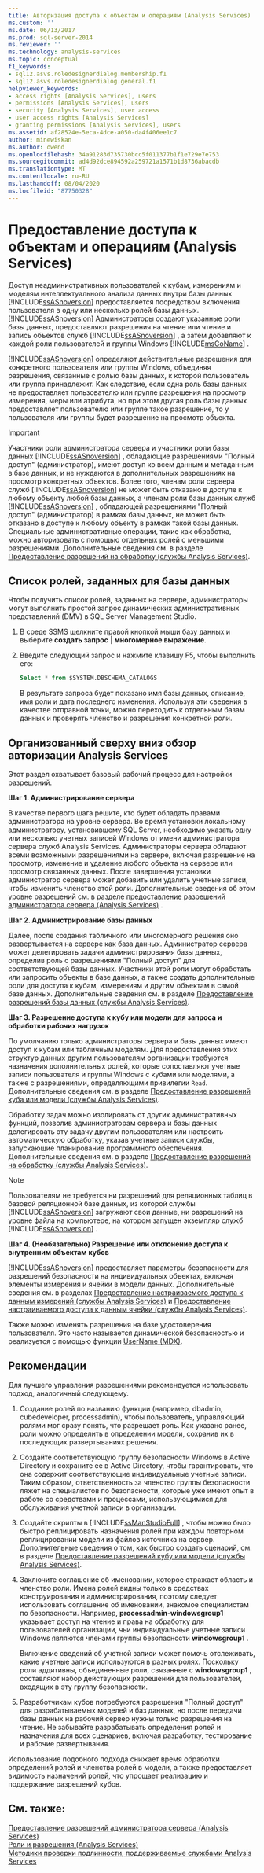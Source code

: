 ```yaml
---
title: Авторизация доступа к объектам и операциям (Analysis Services) | Документация Майкрософт
ms.custom: ''
ms.date: 06/13/2017
ms.prod: sql-server-2014
ms.reviewer: ''
ms.technology: analysis-services
ms.topic: conceptual
f1_keywords:
- sql12.asvs.roledesignerdialog.membership.f1
- sql12.asvs.roledesignerdialog.general.f1
helpviewer_keywords:
- access rights [Analysis Services], users
- permissions [Analysis Services], users
- security [Analysis Services], user access
- user access rights [Analysis Services]
- granting permissions [Analysis Services], users
ms.assetid: af28524e-5eca-4dce-a050-da4f406ee1c7
author: minewiskan
ms.author: owend
ms.openlocfilehash: 34a91283d735730bcc5f011377b1f1e729e7e753
ms.sourcegitcommit: ad4d92dce894592a259721a1571b1d8736abacdb
ms.translationtype: MT
ms.contentlocale: ru-RU
ms.lasthandoff: 08/04/2020
ms.locfileid: "87750328"
---
```

# <a name="authorizing-access-to-objects-and-operations-analysis-services"></a>Предоставление доступа к объектам и операциям (Analysis Services)
  Доступ неадминистративных пользователей к кубам, измерениям и моделям интеллектуального анализа данных внутри базы данных [!INCLUDE[ssASnoversion](../../includes/ssasnoversion-md.md)] предоставляется посредством включения пользователя в одну или несколько ролей базы данных. [!INCLUDE[ssASnoversion](../../includes/ssasnoversion-md.md)] Администраторы создают указанные роли базы данных, предоставляют разрешения на чтение или чтение и запись объектов служб [!INCLUDE[ssASnoversion](../../includes/ssasnoversion-md.md)] , а затем добавляют к каждой роли пользователей и группы Windows [!INCLUDE[msCoName](../../includes/msconame-md.md)] .  
  
 [!INCLUDE[ssASnoversion](../../includes/ssasnoversion-md.md)] определяют действительные разрешения для конкретного пользователя или группы Windows, объединяя разрешения, связанные с ролью базы данных, к которой пользователь или группа принадлежит. Как следствие, если одна роль базы данных не предоставляет пользователю или группе разрешения на просмотр измерения, меры или атрибута, но при этом другая роль базы данных предоставляет пользователю или группе такое разрешение, то у пользователя или группы будет разрешение на просмотр объекта.  
  
> [!IMPORTANT]  
>  Участники роли администратора сервера и участники роли базы данных [!INCLUDE[ssASnoversion](../../includes/ssasnoversion-md.md)] , обладающие разрешениями "Полный доступ" (администратор), имеют доступ ко всем данным и метаданным в базе данных, и не нуждаются в дополнительных разрешениях на просмотр конкретных объектов. Более того, членам роли сервера служб [!INCLUDE[ssASnoversion](../../includes/ssasnoversion-md.md)] не может быть отказано в доступе к любому объекту любой базы данных, а членам роли базы данных служб [!INCLUDE[ssASnoversion](../../includes/ssasnoversion-md.md)] , обладающей разрешениями "Полный доступ" (администратор) в рамках базы данных, не может быть отказано в доступе к любому объекту в рамках такой базы данных. Специальные административные операции, такие как обработка, можно авторизовать с помощью отдельных ролей с меньшими разрешениями. Дополнительные сведения см. в разделе [Предоставление разрешений на обработку (службы Analysis Services)](grant-process-permissions-analysis-services.md).  
  
## <a name="list-roles-defined-for-your-database"></a>Список ролей, заданных для базы данных  
 Чтобы получить список ролей, заданных на сервере, администраторы могут выполнить простой запрос динамических административных представлений (DMV) в SQL Server Management Studio.  
  
1.  В среде SSMS щелкните правой кнопкой мыши базу данных и выберите **создать запрос**  |  **многомерное выражение**.  
  
2.  Введите следующий запрос и нажмите клавишу F5, чтобы выполнить его:  
  
    ```sql  
    Select * from $SYSTEM.DBSCHEMA_CATALOGS  
    ```  
  
     В результате запроса будет показано имя базы данных, описание, имя роли и дата последнего изменения. Используя эти сведения в качестве отправной точки, можно переходить к отдельным базам данных и проверять членство и разрешения конкретной роли.  
  
## <a name="top-down-overview-of-analysis-services-authorization"></a>Организованный сверху вниз обзор авторизации Analysis Services  
 Этот раздел охватывает базовый рабочий процесс для настройки разрешений.  
  
 **Шаг 1. Администрирование сервера**  
  
 В качестве первого шага решите, кто будет обладать правами администратора на уровне сервера. Во время установки локальному администратору, установившему SQL Server, необходимо указать одну или несколько учетных записей Windows от имени администратора сервера служб Analysis Services. Администраторы сервера обладают всеми возможными разрешениями на сервере, включая разрешение на просмотр, изменение и удаление любого объекта на сервере или просмотр связанных данных. После завершения установки администратор сервера может добавить или удалить учетные записи, чтобы изменить членство этой роли. Дополнительные сведения об этом уровне разрешений см. в разделе [предоставление разрешений администратора сервера &#40;Analysis Services&#41;](../instances/grant-server-admin-rights-to-an-analysis-services-instance.md) .  
  
 **Шаг 2. Администрирование базы данных**  
  
 Далее, после создания табличного или многомерного решения оно развертывается на сервере как база данных. Администратор сервера может делегировать задачи администрирования базы данных, определив роль с разрешениями "Полный доступ" для соответствующей базы данных. Участники этой роли могут обработать или запросить объекты в базе данных, а также создать дополнительные роли для доступа к кубам, измерениям и другим объектам в самой базе данных. Дополнительные сведения см. в разделе [Предоставление разрешений базы данных (службы Analysis Services)](grant-database-permissions-analysis-services.md).  
  
 **Шаг 3. Разрешение доступа к кубу или модели для запроса и обработки рабочих нагрузок**  
  
 По умолчанию только администраторы сервера и базы данных имеют доступ к кубам или табличным моделям. Для предоставления этих структур данных другим пользователям организации требуются назначения дополнительных ролей, которые сопоставляют учетные записи пользователя и группы Windows с кубами или моделями, а также с разрешениями, определяющими привилегии `Read`. Дополнительные сведения см. в разделе [Предоставление разрешений куба или модели (службы Analysis Services)](grant-cube-or-model-permissions-analysis-services.md).  
  
 Обработку задач можно изолировать от других административных функций, позволив администраторам сервера и базы данных делегировать эту задачу другим пользователям или настроить автоматическую обработку, указав учетные записи службы, запускающие планирование программного обеспечения. Дополнительные сведения см. в разделе [Предоставление разрешений на обработку (службы Analysis Services)](grant-process-permissions-analysis-services.md).  
  
> [!NOTE]  
>  Пользователям не требуется ни разрешений для реляционных таблиц в базовой реляционной базе данных, из которой службы [!INCLUDE[ssASnoversion](../../includes/ssasnoversion-md.md)] загружают свои данные, ни разрешений на уровне файла на компьютере, на котором запущен экземпляр служб [!INCLUDE[ssASnoversion](../../includes/ssasnoversion-md.md)] .  
  
 **Шаг 4. (Необязательно) Разрешение или отклонение доступа к внутренним объектам кубов**  
  
 [!INCLUDE[ssASnoversion](../../includes/ssasnoversion-md.md)] предоставляет параметры безопасности для разрешений безопасности на индивидуальных объектах, включая элементы измерения и ячейки в модели данных. Дополнительные сведения см. в разделах [Предоставление настраиваемого доступа к данным измерений (службы Analysis Services)](grant-custom-access-to-dimension-data-analysis-services.md) и [Предоставление настраиваемого доступа к данным ячейки (службы Analysis Services)](grant-custom-access-to-cell-data-analysis-services.md).  
  
 Также можно изменять разрешения на базе удостоверения пользователя. Это часто называется динамической безопасностью и реализуется с помощью функции [UserName (MDX)](/sql/mdx/username-mdx).  
  
## <a name="best-practices"></a>Рекомендации  
 Для лучшего управления разрешениями рекомендуется использовать подход, аналогичный следующему.  
  
1.  Создание ролей по названию функции (например, dbadmin, cubedeveloper, processadmin), чтобы пользователь, управляющий ролями мог сразу понять, что разрешает роль. Как указано ранее, роли можно определить в определении модели, сохранив их в последующих развертываниях решения.  
  
2.  Создайте соответствующую группу безопасности Windows в Active Directory и сохраните ее в Active Directory, чтобы гарантировать, что она содержит соответствующие индивидуальные учетные записи. Таким образом, ответственность за членство группы безопасности ляжет на специалистов по безопасности, которые уже имеют опыт в работе со средствами и процессами, использующимися для обслуживания учетной записи в организации.  
  
3.  Создайте скрипты в [!INCLUDE[ssManStudioFull](../../includes/ssmanstudiofull-md.md)] , чтобы можно было быстро реплицировать назначения ролей при каждом повторном реплицировании модели из файлов источника на сервер. Дополнительные сведения о том, как быстро создать сценарий, см. в разделе [Предоставление разрешений кубу или модели (службы Analysis Services)](grant-cube-or-model-permissions-analysis-services.md).  
  
4.  Заключите соглашение об именовании, которое отражает область и членство роли. Имена ролей видны только в средствах конструирования и администрирования, поэтому следует использовать соглашение об именовании, знакомое специалистам по безопасности. Например, **processadmin-windowsgroup1** указывает доступ на чтение и права на обработку для пользователей организации, чьи индивидуальные учетные записи Windows являются членами группы безопасности **windowsgroup1** .  
  
     Включение сведений об учетной записи может помочь отслеживать, какие учетные записи используются в разных ролях. Поскольку роли аддитивны, объединенные роли, связанные с **windowsgroup1** , составляют набор действующих разрешений для пользователей, входящих в эту группу безопасности.  
  
5.  Разработчикам кубов потребуются разрешения "Полный доступ" для разрабатываемых моделей и баз данных, но после передачи базы данных на рабочий сервер нужны только разрешения на чтение. Не забывайте разрабатывать определения ролей и назначения для всех сценариев, включая разработку, тестирование и рабочие развертывания.  
  
 Использование подобного подхода снижает время обработки определений ролей и членства ролей в модели, а также предоставляет видимость назначений ролей, что упрощает реализацию и поддержание разрешений кубов.  
  
## <a name="see-also"></a>См. также:  
 [Предоставление разрешений администратора сервера &#40;Analysis Services&#41;](../instances/grant-server-admin-rights-to-an-analysis-services-instance.md)   
 [Роли и разрешения &#40;Analysis Services&#41;](roles-and-permissions-analysis-services.md)   
 [Методики проверки подлинности, поддерживаемые службами Analysis Services](../instances/authentication-methodologies-supported-by-analysis-services.md)  
  
  
